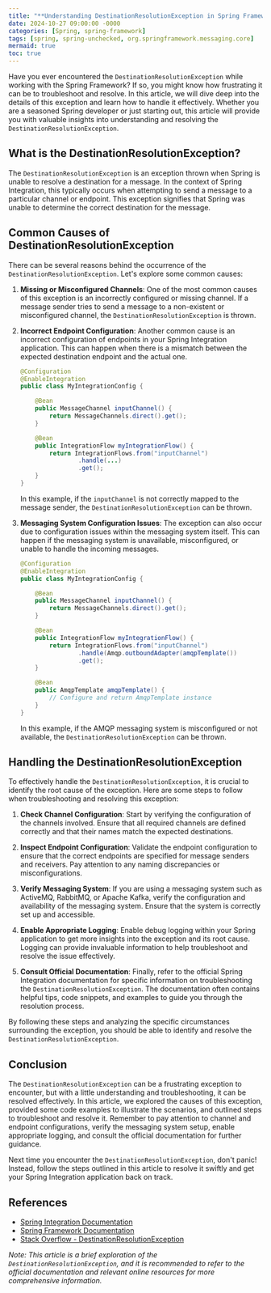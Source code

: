 ```yaml
---
title: "**Understanding DestinationResolutionException in Spring Framework**"
date: 2024-10-27 09:00:00 -0000
categories: [Spring, spring-framework]
tags: [spring, spring-unchecked, org.springframework.messaging.core]
mermaid: true
toc: true
---
```



Have you ever encountered the `DestinationResolutionException` while working with the Spring Framework? If so, you might know how frustrating it can be to troubleshoot and resolve. In this article, we will dive deep into the details of this exception and learn how to handle it effectively. Whether you are a seasoned Spring developer or just starting out, this article will provide you with valuable insights into understanding and resolving the `DestinationResolutionException`.

## **What is the DestinationResolutionException?**
The `DestinationResolutionException` is an exception thrown when Spring is unable to resolve a destination for a message. In the context of Spring Integration, this typically occurs when attempting to send a message to a particular channel or endpoint. This exception signifies that Spring was unable to determine the correct destination for the message.

## **Common Causes of DestinationResolutionException**
There can be several reasons behind the occurrence of the `DestinationResolutionException`. Let's explore some common causes:

1. **Missing or Misconfigured Channels**: One of the most common causes of this exception is an incorrectly configured or missing channel. If a message sender tries to send a message to a non-existent or misconfigured channel, the `DestinationResolutionException` is thrown.

2. **Incorrect Endpoint Configuration**: Another common cause is an incorrect configuration of endpoints in your Spring Integration application. This can happen when there is a mismatch between the expected destination endpoint and the actual one.

   ```java
   @Configuration
   @EnableIntegration
   public class MyIntegrationConfig {

       @Bean
       public MessageChannel inputChannel() {
           return MessageChannels.direct().get();
       }

       @Bean
       public IntegrationFlow myIntegrationFlow() {
           return IntegrationFlows.from("inputChannel")
                   .handle(...)
                   .get();
       }
   }
   ```

   In this example, if the `inputChannel` is not correctly mapped to the message sender, the `DestinationResolutionException` can be thrown.

3. **Messaging System Configuration Issues**: The exception can also occur due to configuration issues within the messaging system itself. This can happen if the messaging system is unavailable, misconfigured, or unable to handle the incoming messages.

   ```java
   @Configuration
   @EnableIntegration
   public class MyIntegrationConfig {

       @Bean
       public MessageChannel inputChannel() {
           return MessageChannels.direct().get();
       }

       @Bean
       public IntegrationFlow myIntegrationFlow() {
           return IntegrationFlows.from("inputChannel")
                   .handle(Amqp.outboundAdapter(amqpTemplate())
                   .get();
       }

       @Bean
       public AmqpTemplate amqpTemplate() {
           // Configure and return AmqpTemplate instance
       }
   }
   ```

   In this example, if the AMQP messaging system is misconfigured or not available, the `DestinationResolutionException` can be thrown.

## **Handling the DestinationResolutionException**
To effectively handle the `DestinationResolutionException`, it is crucial to identify the root cause of the exception. Here are some steps to follow when troubleshooting and resolving this exception:

1. **Check Channel Configuration**: Start by verifying the configuration of the channels involved. Ensure that all required channels are defined correctly and that their names match the expected destinations.

2. **Inspect Endpoint Configuration**: Validate the endpoint configuration to ensure that the correct endpoints are specified for message senders and receivers. Pay attention to any naming discrepancies or misconfigurations.

3. **Verify Messaging System**: If you are using a messaging system such as ActiveMQ, RabbitMQ, or Apache Kafka, verify the configuration and availability of the messaging system. Ensure that the system is correctly set up and accessible.

4. **Enable Appropriate Logging**: Enable debug logging within your Spring application to get more insights into the exception and its root cause. Logging can provide invaluable information to help troubleshoot and resolve the issue effectively.

5. **Consult Official Documentation**: Finally, refer to the official Spring Integration documentation for specific information on troubleshooting the `DestinationResolutionException`. The documentation often contains helpful tips, code snippets, and examples to guide you through the resolution process.

By following these steps and analyzing the specific circumstances surrounding the exception, you should be able to identify and resolve the `DestinationResolutionException`.

## **Conclusion**
The `DestinationResolutionException` can be a frustrating exception to encounter, but with a little understanding and troubleshooting, it can be resolved effectively. In this article, we explored the causes of this exception, provided some code examples to illustrate the scenarios, and outlined steps to troubleshoot and resolve it. Remember to pay attention to channel and endpoint configurations, verify the messaging system setup, enable appropriate logging, and consult the official documentation for further guidance.

Next time you encounter the `DestinationResolutionException`, don't panic! Instead, follow the steps outlined in this article to resolve it swiftly and get your Spring Integration application back on track.

## **References**
- [Spring Integration Documentation](https://docs.spring.io/spring-integration/docs/current/reference/html/)
- [Spring Framework Documentation](https://docs.spring.io/spring-framework/docs/current/reference/html/)
- [Stack Overflow - DestinationResolutionException](https://stackoverflow.com/questions/tagged/destinationresolutionexception)

*Note: This article is a brief exploration of the `DestinationResolutionException`, and it is recommended to refer to the official documentation and relevant online resources for more comprehensive information.*